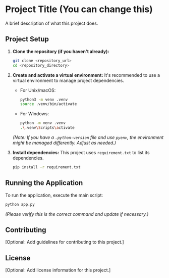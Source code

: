 # Project Title (You can change this)

A brief description of what this project does.

## Project Setup

1.  **Clone the repository (if you haven't already):**
    ```bash
    git clone <repository_url>
    cd <repository_directory>
    ```

2.  **Create and activate a virtual environment:**
    It's recommended to use a virtual environment to manage project dependencies.

    *   For Unix/macOS:
        ```bash
        python3 -m venv .venv
        source .venv/bin/activate
        ```
    *   For Windows:
        ```bash
        python -m venv .venv
        .\.venv\Scripts\activate
        ```
    *(Note: If you have a `.python-version` file and use `pyenv`, the environment might be managed differently. Adjust as needed.)*

3.  **Install dependencies:**
    This project uses `requirement.txt` to list its dependencies.
    ```bash
    pip install -r requirement.txt
    ```

## Running the Application

To run the application, execute the main script:

```bash
python app.py
```
*(Please verify this is the correct command and update if necessary.)*

## Contributing

[Optional: Add guidelines for contributing to this project.]

## License

[Optional: Add license information for this project.]
